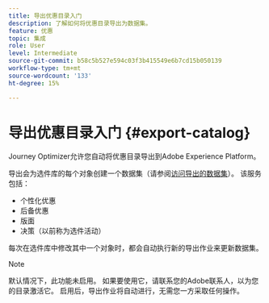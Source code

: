 ```yaml
---
title: 导出优惠目录入门
description: 了解如何将优惠目录导出为数据集。
feature: 优惠
topic: 集成
role: User
level: Intermediate
source-git-commit: b58c5b527e594c03f3b415549e6b7cd15b050139
workflow-type: tm+mt
source-wordcount: '133'
ht-degree: 15%

---
```


# 导出优惠目录入门 {#export-catalog}

Journey Optimizer允许您自动将优惠目录导出到Adobe Experience Platform。

导出会为选件库的每个对象创建一个数据集（请参阅[访问导出的数据集](../export-catalog/access-dataset.md)）。 该服务包括：

* 个性化优惠
* 后备优惠
* 版面
* 决策（以前称为选件活动）

每次在选件库中修改其中一个对象时，都会自动执行新的导出作业来更新数据集。

>[!NOTE]
>
>默认情况下，此功能未启用。 如果要使用它，请联系您的Adobe联系人，以为您的目录激活它。 启用后，导出作业将自动进行，无需您一方采取任何操作。
